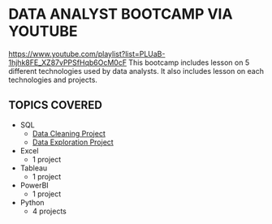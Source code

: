 # DATA ANALYST BOOTCAMP VIA YOUTUBE
https://www.youtube.com/playlist?list=PLUaB-1hjhk8FE_XZ87vPPSfHqb6OcM0cF
This bootcamp includes lesson on 5 different technologies used by data analysts.
It also includes lesson on each technologies and projects. 
## TOPICS COVERED
* SQL
  * [Data Cleaning Project](https://github.com/ELBrown11/AlexTheAnalystBootcampProjects/blob/main/CleaningData_housing_data_Final.sql)
  * [Data Exploration Project]()
* Excel
  * 1 project 
* Tableau
  * 1 project
* PowerBI
  * 1 project   
* Python
  * 4 projects 
